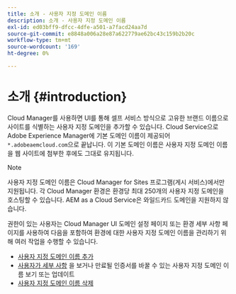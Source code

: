 ```yaml
---
title: 소개 - 사용자 지정 도메인 이름
description: 소개 - 사용자 지정 도메인 이름
exl-id: ed03bff9-dfcc-4dfe-a501-a7facd24aa7d
source-git-commit: e8848a006a28e87a622779ae62bc43c159b2b20c
workflow-type: tm+mt
source-wordcount: '169'
ht-degree: 0%

---
```


# 소개 {#introduction}

Cloud Manager를 사용하면 UI를 통해 셀프 서비스 방식으로 고유한 브랜드 이름으로 사이트를 식별하는 사용자 지정 도메인을 추가할 수 있습니다. Cloud Service으로 Adobe Experience Manager에 기본 도메인 이름이 제공되어 `*.adobeaemcloud.com`으로 끝납니다. 이 기본 도메인 이름은 사용자 지정 도메인 이름을 웹 사이트에 첨부한 후에도 그대로 유지됩니다.

>[!NOTE]
>사용자 지정 도메인 이름은 Cloud Manager for Sites 프로그램(게시 서비스)에서만 지원됩니다. 각 Cloud Manager 환경은 환경당 최대 250개의 사용자 지정 도메인을 호스팅할 수 있습니다. AEM as a Cloud Service은 와일드카드 도메인을 지원하지 않습니다.

권한이 있는 사용자는 Cloud Manager UI 도메인 설정 페이지 또는 환경 세부 사항 페이지를 사용하여 다음을 포함하여 환경에 대한 사용자 지정 도메인 이름을 관리하기 위해 여러 작업을 수행할 수 있습니다.

* [사용자 지정 도메인 이름 추가](/help/implementing/cloud-manager/custom-domain-names/add-custom-domain-name.md)
* [사용자가 세부 사항](/help/implementing/cloud-manager/custom-domain-names/view-update-replace-custom-domain-name.md) 을 보거나 만료될 인증서를 바꿀 수 있는 사용자 지정 도메인 이름 보기 또는 업데이트
* [사용자 지정 도메인 이름 삭제](/help/implementing/cloud-manager/custom-domain-names/delete-custom-domain-name.md)

